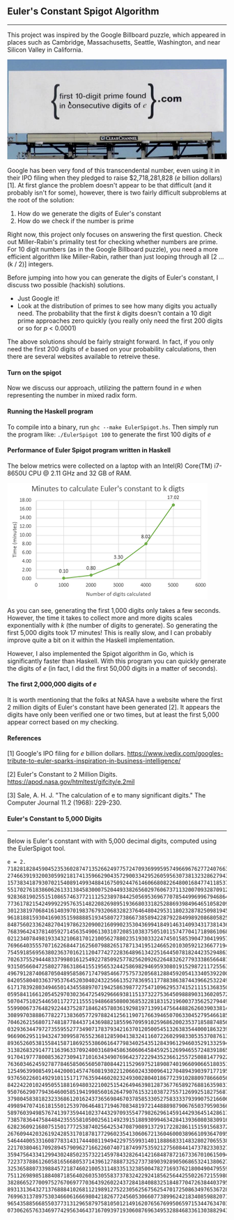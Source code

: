 ## Euler's Constant Spigot Algorithm
______

This project was inspired by the Google Billboard puzzle, which appeared in places such as Cambridge, Massachusetts, Seattle, Washington, and 
near Silicon Valley in California.

![Google Billboard Puzzle](/images/billboard.PNG?raw=true "Google Billboard Puzzle")

Google has been very fond of this transcendental number, even using it in their IPO filing when they pledged to raise $2,718,281,828 (*e* billion dollars) [1]. At first glance the problem doesn't appear to be that difficult (and it probably isn't for some), however, there is two fairly difficult subproblems at the root of the solution:

1. How do we generate the digits of Euler's constant
2. How do we check if the number is prime

Right now, this project only focuses on answering the first question. Check out Miller-Rabin's primality test for checking whether numbers are prime. For 10 digit numbers (as in the Google Billboard puzzle), you need a more efficient algorithm like Miller-Rabin, rather than just looping through all [2 ... (k / 2)] integers. 

Before jumping into how you can generate the digits of Euler's constant, I discuss two possible (hackish) solutions. 

- Just Google it! 
- Look at the distribution of primes to see how many digits you actually need. The probability that the first *k* digits doesn't contain a 10 digit prime approaches zero quickly (you really only need the first 200 digits or so for *p* < 0.0001)

The above solutions should be fairly straight forward. In fact, if you only need the first 200 digits of *e* based on your probability calculations, then there are several websites available to retreive these.


#### Turn on the spigot

Now we discuss our approach, utilizing the pattern found in *e* when representing the number in mixed radix form. 

#### Running the Haskell program

To compile into a binary, run `ghc --make EulerSpigot.hs`. Then simply run the program like: `./EulerSpigot 100` to generate the first 100 digits of *e*

#### Performance of Euler Spigot program written in Haskell

The below metrics were collected on a laptop with an Intel(R) Core(TM) i7-8650U CPU @ 2.11 GHz and 32 GB of RAM. 

![Performance of Euler Spigot](/images/haskellPerformance.PNG?raw=true "Euler Spigot Performance (Haskell)")

As you can see, generating the first 1,000 digits only takes a few seconds. However, the time it takes to collect more and more digits scales exponentially with *k* (the number of digits to generate). So generating the first 5,000 digits took 17 minutes! This is really slow, and I can probably improve quite a bit on it within the Haskell implementation. 

However, I also implemented the Spigot algorithm in Go, which is significantly faster than Haskell. With this program you can quickly generate the digits of *e* (in fact, I did the first 50,000 digits in a matter of seconds).

#### The first 2,000,000 digits of *e*

It is worth mentioning that the folks at NASA have a website where the 
first 2 million digits of Euler's constant have been generated [2]. It appears the digits have only been verified one or two times, but at least the first 5,000 appear correct based on my checking. 


#### References
[1] Google's IPO filing for *e* billion dollars. https://www.ivedix.com/googles-tribute-to-euler-sparks-inspiration-in-business-intelligence/

[2] Euler's Constant to 2 Million Digits. https://apod.nasa.gov/htmltest/gifcity/e.2mil

[3] Sale, A. H. J. "The calculation of e to many significant digits." 
The Computer Journal 11.2 (1968): 229-230.

#### Euler's Constant to 5,000 Digits
_________________
Below is Euler's constant with with 5,000 decimal digits, computed using 
the EulerSpigot tool. 
```
e = 2.
7182818284590452353602874713526624977572470936999595749669676277240766303535475945713821785251664274
2746639193200305992181741359662904357290033429526059563073813232862794349076323382988075319525101901
1573834187930702154089149934884167509244761460668082264800168477411853742345442437107539077744992069
5517027618386062613313845830007520449338265602976067371132007093287091274437470472306969772093101416
9283681902551510865746377211125238978442505695369677078544996996794686445490598793163688923009879312
7736178215424999229576351482208269895193668033182528869398496465105820939239829488793320362509443117
3012381970684161403970198376793206832823764648042953118023287825098194558153017567173613320698112509
9618188159304169035159888851934580727386673858942287922849989208680582574927961048419844436346324496
8487560233624827041978623209002160990235304369941849146314093431738143640546253152096183690888707016
7683964243781405927145635490613031072085103837505101157477041718986106873969655212671546889570350354
0212340784981933432106817012100562788023519303322474501585390473041995777709350366041699732972508868
7696640355570716226844716256079882651787134195124665201030592123667719432527867539855894489697096409
7545918569563802363701621120477427228364896134225164450781824423529486363721417402388934412479635743
7026375529444833799801612549227850925778256209262264832627793338656648162772516401910590049164499828
9315056604725802778631864155195653244258698294695930801915298721172556347546396447910145904090586298
4967912874068705048958586717479854667757573205681288459205413340539220001137863009455606881667400169
8420558040336379537645203040243225661352783695117788386387443966253224985065499588623428189970773327
6171783928034946501434558897071942586398772754710962953741521115136835062752602326484728703920764310
0595841166120545297030236472549296669381151373227536450988890313602057248176585118063036442812314965
5070475102544650117272115551948668508003685322818315219600373562527944951582841882947876108526398139
5599006737648292244375287184624578036192981971399147564488262603903381441823262515097482798777996437
3089970388867782271383605772978824125611907176639465070633045279546618550966661856647097113444740160
7046262156807174818778443714369882185596709591025968620023537185887485696522000503117343920732113908
0329363447972735595527734907178379342163701205005451326383544000186323991490705479778056697853358048
9669062951194324730995876552368128590413832411607226029983305353708761389396391779574540161372236187
8936526053815584158718692553860616477983402543512843961294603529133259427949043372990857315802909586
3138268329147711639633709240031689458636060645845925126994655724839186564209752685082307544254599376
9170419777800853627309417101634349076964237222943523661255725088147792231519747780605696725380171807
7636034624592787784658506560507808442115296975218908740196609066518035165017925046195013665854366327
1254963990854914420001457476081930221206602433009641270489439039717719518069908699860663658323227870
9376502260149291011517177635944602023249300280401867723910288097866605651183260043688508817157238669
8422422010249505518816948032210025154264946398128736776589276881635983124778865201411741109136011649
9507662907794364600585194199856016264790761532103872755712699251827568798930276176114616254935649590
3798045838182323368612016243736569846703785853305275833337939907521660692380533698879565137285593883
4998947074161815501253970646481719467083481972144888987906765037959036696724949925452790337296361626
5897603949857674139735944102374432970935547798262961459144293645142861715858733974679189757121195618
7385783644758448423555581050025611492391518893099463428413936080383091662818811503715284967059741625
6282360921680751501777253874025642534708790891372917228286115159156837252416307722544063378759310598
2676094420326192428531701878177296023541306067213604600038966109364709514141718577701418060644363681
5464440053316087783143174440811949422975599314011888683314832802706553833004693290115744147563139997
2217038046170928945790962716622607407187499753592127560844147378233032703301682371936480021732857349
3594756433412994302485023573221459784328264142168487872167336701061509424345698440187331281010794512
7223737886126058165668053714396127888732527373890392890506865324138062796025930387727697783792868409
3253658807339884572187460210053114833513238500478271693762180049047955979592905916554705057775143081
7511269898518840871856402603530558373783242292418562564425502267215598027401261797192804713960068916
3828665277009752767069777036439260224372841840883251848770472638440379530166905465937461619323840363
8931313643271376888410268112198912752230562567562547017250863497653672886059667527408686274079128565
7699631378975303466061666980421826772456053066077389962421834085988207186468262321508028828635974683
9654358856685503773131296587975810501214916207656769950659715344763470320853215603674828608378656803
0730626576334697742956346437167093971930608769634953288468336130388294310408002968738691170666661468 
```

